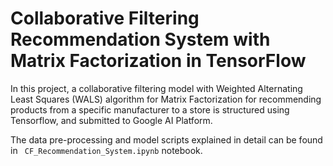 # Collaborative Filtering Recommendation System with Matrix Factorization in TensorFlow
In this project, a collaborative filtering model with Weighted Alternating Least Squares (WALS) algorithm for Matrix Factorization for recommending products from a specific manufacturer to a store is structured using Tensorflow, and submitted to Google AI Platform.

The data pre-processing and model scripts explained in detail can be found in `
CF_Recommendation_System.ipynb` notebook.


